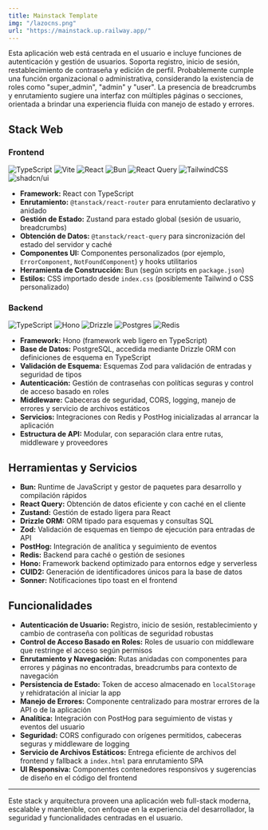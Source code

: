 ```yaml
---
title: Mainstack Template
img: "/lazocns.png"
url: "https://mainstack.up.railway.app/"
---
```


Esta aplicación web está centrada en el usuario e incluye funciones de autenticación y gestión de usuarios. Soporta registro, inicio de sesión, restablecimiento de contraseña y edición de perfil. Probablemente cumple una función organizacional o administrativa, considerando la existencia de roles como "super_admin", "admin" y "user". La presencia de breadcrumbs y enrutamiento sugiere una interfaz con múltiples páginas o secciones, orientada a brindar una experiencia fluida con manejo de estado y errores.

## Stack Web

### Frontend

![TypeScript](https://img.shields.io/badge/typescript-%23007ACC.svg?style=flat&logo=typescript&logoColor=white) ![Vite](https://img.shields.io/badge/Vite-646CFF?logo=vite&logoColor=fff) ![React](https://img.shields.io/badge/react-%2320232a.svg?style=flat&logo=react&logoColor=%2361DAFB) ![Bun](https://img.shields.io/badge/Bun-%23000000.svg?style=flat&logo=bun&logoColor=white) ![React Query](https://img.shields.io/badge/React%20Query-FF4154?logo=reactquery&logoColor=fff) ![TailwindCSS](https://img.shields.io/badge/tailwindcss-%2338B2AC.svg?style=flat&logo=tailwind-css&logoColor=white) ![shadcn/ui](https://img.shields.io/badge/shadcn%2Fui-000?logo=shadcnui&logoColor=fff)

- **Framework:** React con TypeScript
- **Enrutamiento:** `@tanstack/react-router` para enrutamiento declarativo y anidado
- **Gestión de Estado:** Zustand para estado global (sesión de usuario, breadcrumbs)
- **Obtención de Datos:** `@tanstack/react-query` para sincronización del estado del servidor y caché
- **Componentes UI:** Componentes personalizados (por ejemplo, `ErrorComponent`, `NotFoundComponent`) y hooks utilitarios
- **Herramienta de Construcción:** Bun (según scripts en `package.json`)
- **Estilos:** CSS importado desde `index.css` (posiblemente Tailwind o CSS personalizado)

### Backend

![TypeScript](https://img.shields.io/badge/typescript-%23007ACC.svg?style=flat&logo=typescript&logoColor=white) ![Hono](https://img.shields.io/badge/Hono-E36002?logo=hono&logoColor=fff) ![Drizzle](https://img.shields.io/badge/Drizzle-C5F74F?logo=drizzle&logoColor=000) ![Postgres](https://img.shields.io/badge/postgres-%23316192.svg?style=flat&logo=postgresql&logoColor=white) ![Redis](https://img.shields.io/badge/Redis-%23DD0031.svg?logo=redis&logoColor=white)

- **Framework:** Hono (framework web ligero en TypeScript)
- **Base de Datos:** PostgreSQL, accedida mediante Drizzle ORM con definiciones de esquema en TypeScript
- **Validación de Esquema:** Esquemas Zod para validación de entradas y seguridad de tipos
- **Autenticación:** Gestión de contraseñas con políticas seguras y control de acceso basado en roles
- **Middleware:** Cabeceras de seguridad, CORS, logging, manejo de errores y servicio de archivos estáticos
- **Servicios:** Integraciones con Redis y PostHog inicializadas al arrancar la aplicación
- **Estructura de API:** Modular, con separación clara entre rutas, middleware y proveedores

## Herramientas y Servicios

- **Bun:** Runtime de JavaScript y gestor de paquetes para desarrollo y compilación rápidos
- **React Query:** Obtención de datos eficiente y con caché en el cliente
- **Zustand:** Gestión de estado ligera para React
- **Drizzle ORM:** ORM tipado para esquemas y consultas SQL
- **Zod:** Validación de esquemas en tiempo de ejecución para entradas de API
- **PostHog:** Integración de analítica y seguimiento de eventos
- **Redis:** Backend para caché o gestión de sesiones
- **Hono:** Framework backend optimizado para entornos edge y serverless
- **CUID2:** Generación de identificadores únicos para la base de datos
- **Sonner:** Notificaciones tipo toast en el frontend

## Funcionalidades

- **Autenticación de Usuario:** Registro, inicio de sesión, restablecimiento y cambio de contraseña con políticas de seguridad robustas
- **Control de Acceso Basado en Roles:** Roles de usuario con middleware que restringe el acceso según permisos
- **Enrutamiento y Navegación:** Rutas anidadas con componentes para errores y páginas no encontradas, breadcrumbs para contexto de navegación
- **Persistencia de Estado:** Token de acceso almacenado en `localStorage` y rehidratación al iniciar la app
- **Manejo de Errores:** Componente centralizado para mostrar errores de la API o de la aplicación
- **Analítica:** Integración con PostHog para seguimiento de vistas y eventos del usuario
- **Seguridad:** CORS configurado con orígenes permitidos, cabeceras seguras y middleware de logging
- **Servicio de Archivos Estáticos:** Entrega eficiente de archivos del frontend y fallback a `index.html` para enrutamiento SPA
- **UI Responsiva:** Componentes contenedores responsivos y sugerencias de diseño en el código del frontend

---

Este stack y arquitectura proveen una aplicación web full-stack moderna, escalable y mantenible, con enfoque en la experiencia del desarrollador, la seguridad y funcionalidades centradas en el usuario.
